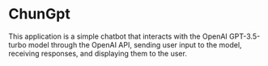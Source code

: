 # ChunGpt
This application is a simple chatbot that interacts with the OpenAI GPT-3.5-turbo model through the OpenAI API, sending user input to the model, receiving responses, and displaying them to the user.
